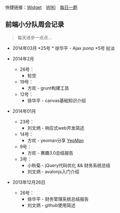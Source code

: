 快捷链接：[Widget](http://ct-fed.github.io/widget/)　[WIKI](https://github.com/ct-fed/weekly-meeting/wiki)　[每日一题](http://url.cn/Ndt5Hq)

## 前端小分队周会记录

> 每天进步一点点...

* 2014年03月
	*25号
		* 徐华平 - Ajax jsonp
	*5号 扯淡

* 2014年2月
	* 26号：
		* 轮空
	* 19号：
		* 方欢 -  grunt构建工具
	* 12号：
		* 徐华平 - canvas基础知识介绍
	
* 2014年01月
	* 23号：
		* 刘文炳 - 响应式web开发简述
	* 14号：
		* 方欢 - yeoman分享 [YeoMan](http://yeoman.io/)
	* 9号：
		* 方欢 - 赛趣3.0总结报告
	* 3号：
		* 小秋菊 - jQuery代码优化 && 财务系统总结
		* 刘文炳 - avalonjs入门介绍

* 2013年12月26日
	* 26号：
		* 徐华平 - 财务管理系统总结报告
		* 刘文炳 - github使用简述
